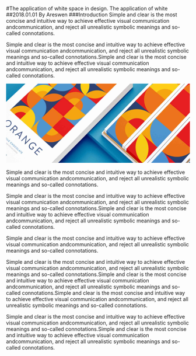 #The application of white space in design. The application of white
##2018.01.01   By Areswen
###Introduction
Simple and clear is the most concise and intuitive way to achieve effective visual communication andcommunication, and reject all unrealistic symbolic meanings and so-called connotations.

Simple and clear is the most concise and intuitive way to achieve effective visual communication andcommunication, and reject all unrealistic symbolic meanings and so-called connotations.Simple and clear is the most concise and intuitive way to achieve effective visual communication andcommunication, and reject all unrealistic symbolic meanings and so-called connotations.

![img](./static/blog/demo.jpg)

Simple and clear is the most concise and intuitive way to achieve effective visual communication andcommunication, and reject all unrealistic symbolic meanings and so-called connotations.

Simple and clear is the most concise and intuitive way to achieve effective visual communication andcommunication, and reject all unrealistic symbolic meanings and so-called connotations.Simple and clear is the most concise and intuitive way to achieve effective visual communication andcommunication, and reject all unrealistic symbolic meanings and so-called connotations.

Simple and clear is the most concise and intuitive way to achieve effective visual communication andcommunication, and reject all unrealistic symbolic meanings and so-called connotations.

Simple and clear is the most concise and intuitive way to achieve effective visual communication andcommunication, and reject all unrealistic symbolic meanings and so-called connotations.Simple and clear is the most concise and intuitive way to achieve effective visual communication andcommunication, and reject all unrealistic symbolic meanings and so-called connotations.Simple and clear is the most concise and intuitive way to achieve effective visual communication andcommunication, and reject all unrealistic symbolic meanings and so-called connotations.

Simple and clear is the most concise and intuitive way to achieve effective visual communication andcommunication, and reject all unrealistic symbolic meanings and so-called connotations.Simple and clear is the most concise and intuitive way to achieve effective visual communication andcommunication, and reject all unrealistic symbolic meanings and so-called connotations.


